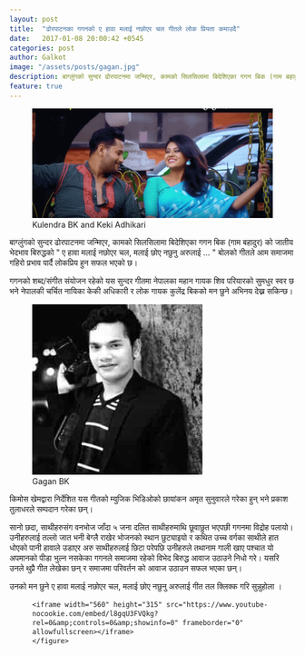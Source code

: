 ```yaml
---
layout: post
title:  "ढोरपाटनका गगनको ए हावा मलाई नछोएर चल गीतले लोक प्रियता कमाउदै"
date:   2017-01-08 20:00:42 +0545
categories: post
author: Galkot
image: "/assets/posts/gagan.jpg"
description: बाग्लुंगको सुन्दर ढोरपाटनमा जन्मिएर, कामको सिलसिलामा बिदेशिएका गगन बिक (गाम बहादुर) को जातीय भेदभाव बिरुद्धको  " ए हावा मलाई नछोएर चल, मलाई छोए नछुनु अरुलाई ... " बोलको गीतले आम समाजमा गहिरो प्रभाव पार्दै लोकप्रिय हुन सफल भएको छ। ...| Galkot News, Khabar, Information
feature: true
---
```


 
<figure><img src="/assets/posts/hawa.png" align="middle;"><figcaption>Kulendra BK and Keki Adhikari</figcaption></figure>

बाग्लुंगको सुन्दर ढोरपाटनमा जन्मिएर, कामको सिलसिलामा बिदेशिएका गगन बिक (गाम बहादुर) को जातीय भेदभाव बिरुद्धको  " ए हावा मलाई नछोएर चल, मलाई छोए नछुनु अरुलाई ... " बोलको गीतले आम समाजमा गहिरो प्रभाव पार्दै लोकप्रिय हुन सफल भएको छ।

गगनको शब्द/संगीत संयोजन  रहेको यस सुन्दर गीतमा नेपालका महान गायक शिव परियारको सुमधुर स्वर छ भने नेपालकी चर्चित नायिका केकी अधिकारी र लोक गायक कुलेंद्र बिकको मन छुने अभिनय देख्न सकिन्छ।

<figure><img src="/assets/posts/gagan.jpg" align="middle;"><figcaption>Gagan BK</figcaption></figure>

किमोस खेमद्वारा निर्देशित यस गीतको म्युजिक भिडिओको छायांकन अमृत सुनुवारले गरेका हुन् भने प्रकाश तुलाधरले सम्पदान गरेका छन्। 

सानो छदा, साथीहरुसंग वनभोज जाँदा ५ जना दलित साथीहरुमाथि छूवाछुत भएपछी गगनमा  विद्रोह पलायो।
उनीहरुलाई तल्लो जात भनी बेग्लै  राखेर भोजनको स्थान छुट्याइयो र  कथित उच्च वर्गका साथीले हात धोएको पानी हावाले उडाएर अरु साथीहरुलाई छिटा परेपछि उनीहरुले तथानाम गाली खाए पश्चात यो अपमानको पीडा भुल्न नसकेका गगनले समाजमा रहेको विभेद बिरुद्ध आवाज उठाउने निधो गरे।
यसरि उनले थुप्रै गीत लेखेका छन् र समाजमा परिवर्तन को आवाज उठाउन सफल भएका छन्।

उनको मन छुने  ए हावा मलाई नछोएर चल, मलाई छोए नछुनु अरुलाई गीत तल क्लिक्क गरि सुन्नुहोला ।


<div class="abc">
	<figure class="op-interactive">
  
	<iframe width="560" height="315" src="https://www.youtube-nocookie.com/embed/l8gqU3FVQkg?rel=0&amp;controls=0&amp;showinfo=0" frameborder="0" allowfullscreen></iframe>
	</figure>
</div>


